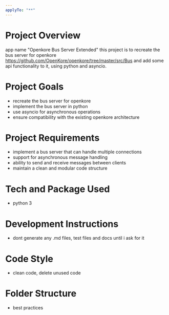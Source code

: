 ```yaml
---
applyTo: "**"
---
```


# Project Overview

app name "Openkore Bus Server Extended"
this project is to recreate the bus server for openkore https://github.com/OpenKore/openkore/tree/master/src/Bus
and add some api functionality to it, using python and asyncio.

# Project Goals

- recreate the bus server for openkore
- implement the bus server in python
- use asyncio for asynchronous operations
- ensure compatibility with the existing openkore architecture

# Project Requirements

- implement a bus server that can handle multiple connections
- support for asynchronous message handling
- ability to send and receive messages between clients
- maintain a clean and modular code structure

# Tech and Package Used

- python 3

# Development Instructions

- dont generate any .md files, test files and docs until i ask for it

# Code Style

- clean code, delete unused code

# Folder Structure

- best practices

